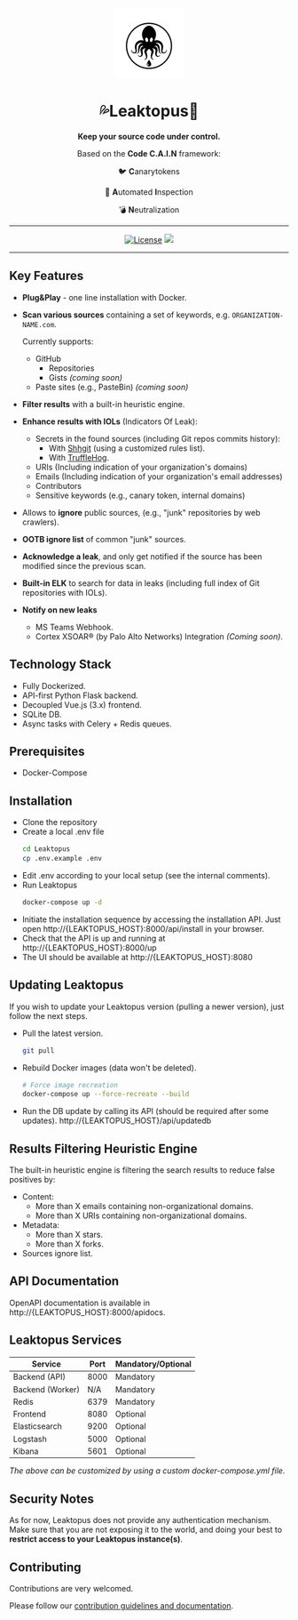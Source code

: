 <div align="center">

![](logos/logo-128.png)

# :sweat_drops:Leaktopus:octopus:

**Keep your source code under control.**

Based on the **Code C.A.I.N** framework:

:bird: **C**anarytokens

:mag_right: **A**utomated **I**nspection

:bomb: **N**eutralization

---

[![License](https://img.shields.io/badge/license-AGPL--3.0-blue)](https://opensource.org/licenses/AGPL-3.0)
![](https://img.shields.io/github/stars/Playtika/leaktopus?style=social)

</div>

---

## Key Features
  - **Plug&Play** - one line installation with Docker.
  - **Scan various sources** containing a set of keywords, e.g. `ORGANIZATION-NAME.com`.
    
    Currently supports:
    - GitHub
      - Repositories
      - Gists _(coming soon)_
    - Paste sites (e.g., PasteBin) _(coming soon)_
  - **Filter results** with a built-in heuristic engine.
  - **Enhance results with IOLs** (Indicators Of Leak):
      - Secrets in the found sources (including Git repos commits history):
        - With [Shhgit][1] (using a customized rules list).
        - With [TruffleHog][3].
      - URIs (Including indication of your organization's domains)
      - Emails (Including indication of your organization's email addresses)
      - Contributors
      - Sensitive keywords (e.g., canary token, internal domains)
  - Allows to **ignore** public sources, (e.g., "junk" repositories by web crawlers).
  - **OOTB ignore list** of common "junk" sources.
  - **Acknowledge a leak**, and only get notified if the source has been modified since the previous scan.
  - **Built-in ELK** to search for data in leaks (including full index of Git repositories with IOLs).
  - **Notify on new leaks**
    - MS Teams Webhook.
    - Cortex XSOAR® (by Palo Alto Networks) Integration _(Coming soon)_.

## Technology Stack
- Fully Dockerized.
- API-first Python Flask backend.
- Decoupled Vue.js (3.x) frontend.
- SQLite DB.
- Async tasks with Celery + Redis queues.

## Prerequisites
  - Docker-Compose

## Installation
  - Clone the repository
  - Create a local .env file
    ```bash
    cd Leaktopus
    cp .env.example .env
    ```
  - Edit .env according to your local setup (see the internal comments).
  - Run Leaktopus
    ```bash
    docker-compose up -d
    ```
  - Initiate the installation sequence by accessing the installation API.
    Just open http://{LEAKTOPUS_HOST}:8000/api/install in your browser.
  - Check that the API is up and running at http://{LEAKTOPUS_HOST}:8000/up
  - The UI should be available at http://{LEAKTOPUS_HOST}:8080


## Updating Leaktopus
If you wish to update your Leaktopus version (pulling a newer version), just follow the next steps.

  - Pull the latest version.
    ```bash
    git pull
    ```
  - Rebuild Docker images (data won't be deleted).
    ```bash
    # Force image recreation
    docker-compose up --force-recreate --build
    ```
  - Run the DB update by calling its API (should be required after some updates).
  http://{LEAKTOPUS_HOST}/api/updatedb

## Results Filtering Heuristic Engine
The built-in heuristic engine is filtering the search results to reduce false positives by:
- Content:
    - More than X emails containing non-organizational domains.
    - More than X URIs containing non-organizational domains.
- Metadata:
    - More than X stars.
    - More than X forks.
- Sources ignore list.

## API Documentation
OpenAPI documentation is available in http://{LEAKTOPUS_HOST}:8000/apidocs.

## Leaktopus Services
| Service          | Port          | Mandatory/Optional |
| -------------    | ------------- | -------------      |
| Backend (API)    | 8000          | Mandatory          |
| Backend (Worker) | N/A           | Mandatory          |
| Redis            | 6379          | Mandatory          |
| Frontend         | 8080          | Optional           |
| Elasticsearch    | 9200          | Optional           |
| Logstash         | 5000          | Optional           |
| Kibana           | 5601          | Optional           |

_The above can be customized by using a custom docker-compose.yml file._

## Security Notes
As for now, Leaktopus does not provide any authentication mechanism.
Make sure that you are not exposing it to the world, and doing your best to **restrict access to your Leaktopus instance(s)**.

## Contributing
Contributions are very welcomed.

Please follow our [contribution guidelines and documentation][2].

[1]: <https://github.com/eth0izzle/shhgit>
[2]: <https://github.com/Playtika/leaktopus/blob/main/CONTRIBUTING.md>
[3]: <https://github.com/trufflesecurity/trufflehog>
